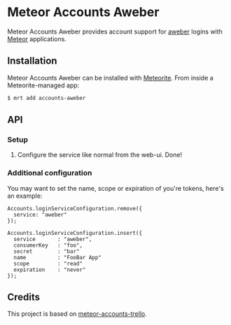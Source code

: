 # Meteor Accounts Aweber

Meteor Accounts Aweber provides account support for [aweber](http://www.aweber.com/) logins with [Meteor](http://www.meteor.com/) applications.

## Installation

Meteor Accounts Aweber can be installed with [Meteorite](https://github.com/oortcloud/meteorite/). From inside a Meteorite-managed app:

``` sh
$ mrt add accounts-aweber
```

## API

### Setup

1. Configure the service like normal from the web-ui. Done!

### Additional configuration

You may want to set the name, scope or expiration of you're tokens, here's an example:

```
Accounts.loginServiceConfiguration.remove({
  service: "aweber"
});

Accounts.loginServiceConfiguration.insert({
  service       : "aweber",
  consumerKey   : "foo",
  secret        : "bar"
  name          : "FooBar App"
  scope         : "read"
  expiration    : "never"
});
```

## Credits

This project is based on [meteor-accounts-trello](https://github.com/robertlowe/meteor-accounts-trello).
